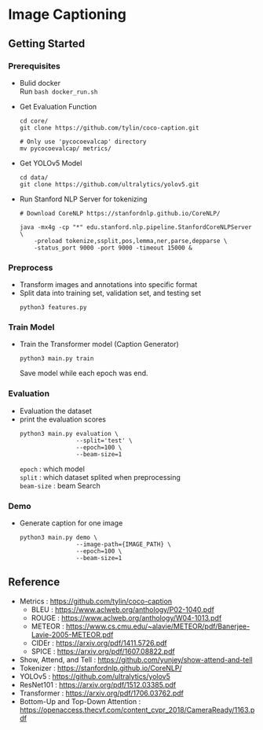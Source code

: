 # Image Captioning

## Getting Started

### Prerequisites
* Bulid docker
    <br>
    Run `bash docker_run.sh`

* Get Evaluation Function
    ```
    cd core/
    git clone https://github.com/tylin/coco-caption.git

    # Only use 'pycocoevalcap' directory
    mv pycocoevalcap/ metrics/
    ```

* Get YOLOv5 Model
    ```
    cd data/
    git clone https://github.com/ultralytics/yolov5.git
    ```

* Run Stanford NLP Server for tokenizing
    ```
    # Download CoreNLP https://stanfordnlp.github.io/CoreNLP/

    java -mx4g -cp "*" edu.stanford.nlp.pipeline.StanfordCoreNLPServer \
        -preload tokenize,ssplit,pos,lemma,ner,parse,depparse \
        -status_port 9000 -port 9000 -timeout 15000 & 
    ```

### Preprocess
* Transform images and annotations into specific format
* Split data into training set, validation set, and testing set
    ```
    python3 features.py
    ```

### Train Model
* Train the Transformer model (Caption Generator)
    ```
    python3 main.py train
    ```
    Save model while each epoch was end.

### Evaluation
* Evaluation the dataset
* print the evaluation scores
    ```
    python3 main.py evaluation \
                    --split='test' \
                    --epoch=100 \
                    --beam-size=1
    ```
    `epoch` : which model
    <br>
    `split` : which dataset splited when preprocessing
    <br>
    `beam-size` : beam Search

### Demo
* Generate caption for one image
    ```
    python3 main.py demo \
                    --image-path={IMAGE_PATH} \
                    --epoch=100 \
                    --beam-size=1
    ```

## Reference
* Metrics : https://github.com/tylin/coco-caption
    * BLEU : https://www.aclweb.org/anthology/P02-1040.pdf
    * ROUGE : https://www.aclweb.org/anthology/W04-1013.pdf
    * METEOR : https://www.cs.cmu.edu/~alavie/METEOR/pdf/Banerjee-Lavie-2005-METEOR.pdf
    * CIDEr : https://arxiv.org/pdf/1411.5726.pdf
    * SPICE : https://arxiv.org/pdf/1607.08822.pdf
* Show, Attend, and Tell : https://github.com/yunjey/show-attend-and-tell
* Tokenizer : https://stanfordnlp.github.io/CoreNLP/
* YOLOv5 : https://github.com/ultralytics/yolov5
* ResNet101 : https://arxiv.org/pdf/1512.03385.pdf
* Transformer : https://arxiv.org/pdf/1706.03762.pdf
* Bottom-Up and Top-Down Attention : https://openaccess.thecvf.com/content_cvpr_2018/CameraReady/1163.pdf
